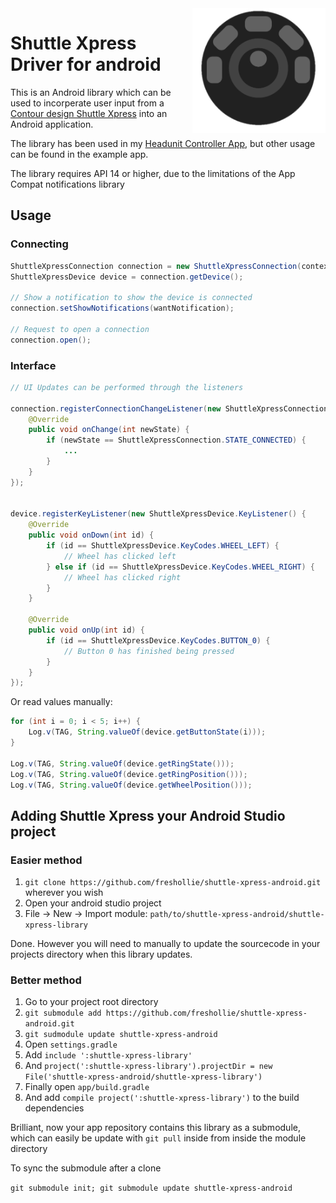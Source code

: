 <img align="right" src="library-icon.png" height="200px">

# Shuttle Xpress Driver for android

This is an Android library which can be used to incorperate user input from a [Contour design Shuttle Xpress](https://contour-design.co.uk/product/shuttlexpress/) into an Android application.

The library has been used in my [Headunit Controller App](https://github.com/freshollie/AndroidHeadunitController), but other usage can be found in the example app.

The library requires API 14 or higher, due to the limitations of the App Compat notifications library 

## Usage

### Connecting

```java
ShuttleXpressConnection connection = new ShuttleXpressConnection(context);
ShuttleXpressDevice device = connection.getDevice();

// Show a notification to show the device is connected
connection.setShowNotifications(wantNotification);

// Request to open a connection
connection.open();
```
     
### Interface

```java
// UI Updates can be performed through the listeners

connection.registerConnectionChangeListener(new ShuttleXpressConnection.ConnectionStateChangeListener() {
    @Override
    public void onChange(int newState) {
        if (newState == ShuttleXpressConnection.STATE_CONNECTED) {
            ...
        }
    }
});


device.registerKeyListener(new ShuttleXpressDevice.KeyListener() {
    @Override
    public void onDown(int id) {
        if (id == ShuttleXpressDevice.KeyCodes.WHEEL_LEFT) {
            // Wheel has clicked left
        } else if (id == ShuttleXpressDevice.KeyCodes.WHEEL_RIGHT) {
            // Wheel has clicked right
        }
    }

    @Override
    public void onUp(int id) {
        if (id == ShuttleXpressDevice.KeyCodes.BUTTON_0) {
            // Button 0 has finished being pressed
        }
    }
});
```
   
Or read values manually:

```java
for (int i = 0; i < 5; i++) {
    Log.v(TAG, String.valueOf(device.getButtonState(i)));
}

Log.v(TAG, String.valueOf(device.getRingState()));
Log.v(TAG, String.valueOf(device.getRingPosition()));
Log.v(TAG, String.valueOf(device.getWheelPosition()));
```
    
## Adding Shuttle Xpress your Android Studio project

### Easier method

1. `git clone https://github.com/freshollie/shuttle-xpress-android.git` wherever you wish
1. Open your android studio project
1. File -> New -> Import module: `path/to/shuttle-xpress-android/shuttle-xpress-library`

Done. However you will need to manually to update the sourcecode in your projects
directory when this library updates.


### Better method

1. Go to your project root directory
1. `git submodule add https://github.com/freshollie/shuttle-xpress-android.git`
1. `git sudmodule update shuttle-xpress-android`
1. Open `settings.gradle`
1. Add `include ':shuttle-xpress-library'`
1. And `project(':shuttle-xpress-library').projectDir = new File('shuttle-xpress-android/shuttle-xpress-library')`
1. Finally open `app/build.gradle`
1. And add `compile project(':shuttle-xpress-library')` to the build dependencies

Brilliant, now your app repository contains this library as a submodule, which can easily be update with `git pull`
inside from inside the module directory

To sync the submodule after a clone

`git submodule init; git submodule update shuttle-xpress-android`
